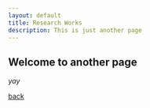 ```yaml
---
layout: default
title: Research Works
description: This is just another page
---
```


## Welcome to another page

_yay_

[back](./)
